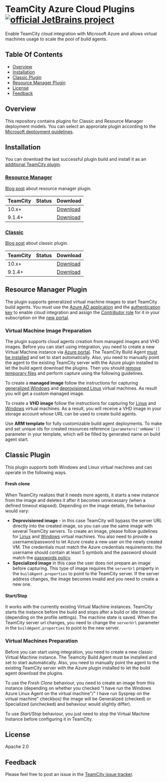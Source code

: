 # TeamCity Azure Cloud Plugins  [![official JetBrains project](http://jb.gg/badges/official.svg)](https://confluence.jetbrains.com/display/ALL/JetBrains+on+GitHub)

Enable TeamCity cloud integration with Microsoft Azure and allows virtual machines usage to scale the pool of build agents.

## Table Of Contents

* [Overview](#overview)
* [Installation](#installation)
* [Classic Plugin](#classic-plugin)
* [Resource Manager Plugin](#resource-manager-plugin)
* [License](#license)
* [Feedback](#feedback)

## Overview

This repository contains plugins for Classic and Resource Manager deployment models.
You can select an approriate plugin according to the [Microsoft deployment guidelines](https://azure.microsoft.com/en-us/documentation/articles/azure-classic-rm/).

## Installation

You can download the last successful plugin build and install it as an [additional TeamCity plugin](https://confluence.jetbrains.com/display/TCDL/Installing+Additional+Plugins).

### [Resource Manager](#resource-manager-plugin)
[Blog post](https://blog.jetbrains.com/teamcity/2016/04/teamcity-azure-resource-manager/) about resource manager plugin.

| TeamCity | Status | Download |
|----------|--------|----------|
| 10.x+ | <a href="https://teamcity.jetbrains.com/viewType.html?buildTypeId=TeamcityAzurePlugin_BuildResourceManager&branch_TeamcityAzurePlugin=%3Cdefault%3E&guest=1"><img src="https://teamcity.jetbrains.com/app/rest/builds/buildType:(id:TeamcityAzurePlugin_BuildResourceManager),branch:(name:master)/statusIcon.svg" alt=""/></a> | [Download](https://plugins.jetbrains.com/plugin/9260-azure-resource-manager-cloud-support) |
| 9.1.4+ | <a href="https://teamcity.jetbrains.com/viewType.html?buildTypeId=TeamcityAzurePlugin_BuildResourceManager&branch_TeamcityAzurePlugin=9.1.x&guest=1"><img src="https://teamcity.jetbrains.com/app/rest/builds/buildType:(id:TeamcityAzurePlugin_BuildResourceManager),branch:(name:9.1.x)/statusIcon.svg" alt=""/></a> | [Download](https://teamcity.jetbrains.com/repository/download/TeamcityAzurePlugin_BuildResourceManager/.lastSuccessful/cloud-azure-arm.zip?branch=9.1.x&guest=1) |

### [Classic](#classic-plugin) 
[Blog post](https://blog.jetbrains.com/teamcity/2014/11/introducing-teamcity-azure-plugin-run-builds-in-the-cloud/) about classic plugin.

| TeamCity | Status | Download |
|----------|--------|----------|
| 10.x+ | <a href="https://teamcity.jetbrains.com/viewType.html?buildTypeId=TeamcityAzurePlugin_Build&branch_TeamcityAzurePlugin=%3Cdefault%3E&guest=1"><img src="https://teamcity.jetbrains.com/app/rest/builds/buildType:(id:TeamcityAzurePlugin_Build),branch:(name:master)/statusIcon.svg" alt=""/></a> | [Download](https://plugins.jetbrains.com/plugin/9080-azure-classic-cloud-support) |
| 9.1.4+ | <a href="https://teamcity.jetbrains.com/viewType.html?buildTypeId=TeamcityAzurePlugin_Build&branch_TeamcityAzurePlugin=9.1.x&guest=1"><img src="https://teamcity.jetbrains.com/app/rest/builds/buildType:(id:TeamcityAzurePlugin_Build),branch:(name:9.1.x)/statusIcon.svg" alt=""/></a> | [Download](https://teamcity.jetbrains.com/repository/download/TeamcityAzurePlugin_Build/.lastSuccessful/azure-cloud.zip?branch=9.1.x&guest=1) |

## Resource Manager Plugin

The plugin supports generalized virtual machine images to start TeamCity build agents. You must use the [Azure AD application](https://azure.microsoft.com/en-us/documentation/articles/resource-group-create-service-principal-portal/#create-application) and the [authentication key](https://azure.microsoft.com/en-us/documentation/articles/resource-group-create-service-principal-portal/#create-an-authentication-key) to enable cloud integration and assign the [_Contributor_ role](https://azure.microsoft.com/en-us/documentation/articles/resource-group-create-service-principal-portal/#assign-application-to-role) for it in your subscription on the [new portal](https://portal.azure.com/).

### Virtual Machine Image Preparation

The plugin supports cloud agents creation from managed images and VHD images. Before you can start using integration, you need to create a new Virtual Machine instance via [Azure portal](https://portal.azure.com). The TeamCity Build Agent [must be installed](https://confluence.jetbrains.com/display/TCDL/TeamCity+Integration+with+Cloud+Solutions#TeamCityIntegrationwithCloudSolutions-PreparingavirtualmachinewithaninstalledTeamCityagent) and set to start automatically. Also, you need to manually point the agent to the existing TeamCity server with the Azure plugin installed to let the build agent download the plugins. Then you should [remove temporary files](https://confluence.jetbrains.com/display/TCDL/TeamCity+Integration+with+Cloud+Solutions#TeamCityIntegrationwithCloudSolutions-Capturinganimagefromavirtualmachine) and perform capture using the following guidelines.

To create a **managed image** follow the instructions for capturing [generalized Windows](https://docs.microsoft.com/en-us/azure/virtual-machines/windows/capture-image-resource) and [deprovisioned Linux](https://docs.microsoft.com/en-us/azure/virtual-machines/linux/capture-image) virtual machines. As result you will get a custom managed image.

To create a **VHD image** follow the instructions for capturing for [Linux](https://azure.microsoft.com/en-us/documentation/articles/virtual-machines-linux-capture-image/) and [Windows](https://azure.microsoft.com/en-us/documentation/articles/virtual-machines-windows-capture-image/) virtual machines. As a result, you will receive a VHD image in your storage account whose URL can be used to create build agents.

Use **ARM template** for fully customizable build agent deployments. To make and set unique ids for created resources reference `[parameters('vmName')]` parameter in your template, which will be filled by generated name on build agent start.

## Classic Plugin

This plugin supports both Windows and Linux virtual machines and can operate in the following ways.

#### Fresh clone

When TeamCity realizes that it needs more agents, it starts a new instance from the image and deletes it
after it becomes unnecessary (when a defined timeout elapsed). Depending on the image details, the behaviour would vary:

* **Deprovisioned image** - in this case TeamCity will bypass the server URL directly into the created image, so you can use the same image with several TeamCity servers. To create an image, please follow gudelines for [Linux](https://azure.microsoft.com/en-us/documentation/articles/virtual-machines-linux-classic-capture-image/) and [Windows](https://azure.microsoft.com/en-us/documentation/articles/virtual-machines-windows-classic-capture-image/) virtual machines. You also need to provide a username/password to let Azure create a new user on the newly created VM. The credentials must match the Azure credentials requirements: the username should contain at least 5 symbols and the password should match the [passwords policy](http://msdn.microsoft.com/en-us/library/ms161959.aspx).
* **Specialized image** in this case the user does not prepare an image before capturing. This type of image requires the `serverUrl`
  property in the `buildAgent.properties` to point to the TeamCity server. If the server address changes, the image becomes invalid and you need to create a new one.

#### Start/Stop

It works with the currently existing Virtual Machine instances. TeamCity starts the instance before the build and stops after a build or idle timeout (depending on the profile settings). The machine state is saved. When the TeamCity server url changes, you need to change the `serverUrl` parameter in the `buildAgent.properties` to point to the new server.

### Virtual Machines Preparation

Before you can start using integration, you need to create a new classic Virtual Machine instance. The Teamcity Build Agent must be installed and set to start automatically. Also, you need to manually point the agent to the existing TeamCity server with the Azure plugin installed to let the build agent download the plugins.

To use the _Fresh Clone_ behaviour, you need to create an image from this instance (depending on whether you checked
"I have run the Windows Azure Linux Agent on the virtual machine"/" I have run Sysprep on the virtual machine" checkbox) the image will be Generalized (checked) or Specialized (unchecked) and behaviour would slightly differ).

To use _Start/Stop_ behaviour, you just need to stop the Virtual Machine Instance before configuring it in TeamCity.

## License

Apache 2.0

## Feedback

Please feel free to post an issue in the [TeamCity issue tracker](https://youtrack.jetbrains.com/issues/TW).
